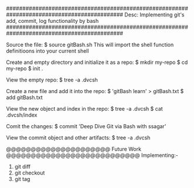 ############################################################################################
Desc:
	Implementing git's add, commit, log functionality by bash
############################################################################################


Source the file:
$ source gitBash.sh
This will import the shell function definitioons into your current shell



Create and empty directory and initialize it as a repo:
$ mkdir my-repo
$ cd my-repo
$ init .



View the empty repo:
$ tree -a .dvcsh


Create a new file and add it into the repo:
$ 'gitBash learn' > gitBash.txt
$ add gitBash.txt



View the new object and index in the repo:
$ tree -a .dvcsh
$ cat .dvcsh/index



Comit the changes:
$ commit 'Deep Dive Git via Bash with ssagar'


View the commit object and other artifacts:
$ tree -a .dvcsh


@@@@@@@@@@@@@@@@@@@@@ Future Work @@@@@@@@@@@@@@@@@@@@@@@@@@@
Implementing:-
1) git diff
2) git checkout
3) git tag
